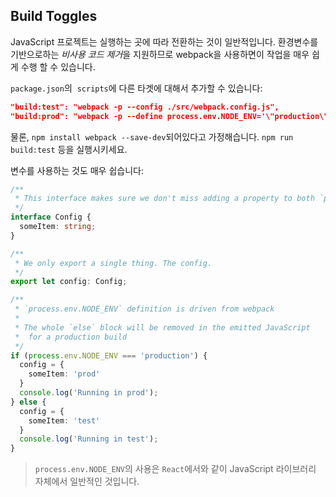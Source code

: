 ## Build Toggles

JavaScript 프로젝트는 실행하는 곳에 따라 전환하는 것이 일반적입니다. 환경변수를 기반으로하는 *비사용 코드 제거*을 지원하므로 webpack을 사용하면이 작업을 매우 쉽게 수행 할 수 있습니다.

`package.json`의  `scripts`에 다른 타겟에 대해서 추가할 수 있습니다:

```json
"build:test": "webpack -p --config ./src/webpack.config.js",
"build:prod": "webpack -p --define process.env.NODE_ENV='\"production\"' --config ./src/webpack.config.js",
```

물론, `npm install webpack --save-dev`되어있다고 가정해습니다. `npm run build:test` 등을 실행시키세요.

변수를 사용하는 것도 매우 쉽습니다:

```ts
/**
 * This interface makes sure we don't miss adding a property to both `prod` and `test`
 */
interface Config {
  someItem: string;
}

/**
 * We only export a single thing. The config.
 */
export let config: Config;

/**
 * `process.env.NODE_ENV` definition is driven from webpack
 *
 * The whole `else` block will be removed in the emitted JavaScript
 *  for a production build
 */
if (process.env.NODE_ENV === 'production') {
  config = {
    someItem: 'prod'
  }
  console.log('Running in prod');
} else {
  config = {
    someItem: 'test'
  }
  console.log('Running in test');
}
```

> `process.env.NODE_ENV`의 사용은 `React`에서와 같이 JavaScript 라이브러리 자체에서 일반적인 것입니다.
